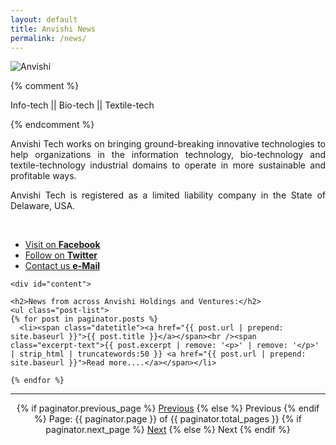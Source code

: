 ```yaml
---
layout: default
title: Anvishi News
permalink: /news/
---
```


<div class="home">

  <div id="container">
    <div id="navbar">
       <p class="left-img"><img src="https://cloud.githubusercontent.com/assets/9990518/8268300/cf05855e-174e-11e5-9591-30fab3ce101f.jpg" alt="Anvishi" /></p>
        {% comment %} <p><span class="occupation">Info-tech</span> || <span class="company">Bio-tech</span> || <span class="occupation">Textile-tech</span></p> {% endcomment %}
        <p align="justify">Anvishi Tech works on bringing ground-breaking innovative technologies to help organizations in the information technology, bio-technology and textile-technology industrial domains to operate in more sustainable and profitable ways.</p>
        <p align="justify">Anvishi Tech is registered as a limited liability company in the State of Delaware, USA.</p>
        <p>&nbsp;</p>
        <ul>
          <li><a href="http://facebook.com/anvishi">Visit on <strong>Facebook</strong></a></li>
          <li><a href="http://twitter.com/anvishi">Follow on <strong>Twitter</strong></a></li>
          <li><a href="mailto:contact@anvishi.com">Contact us <strong>e-Mail</strong></a></li>
        </ul>
    </div> 

    <div id="content">
    
    <h2>News from across Anvishi Holdings and Ventures:</h2>
    <ul class="post-list">
    {% for post in paginator.posts %}
      <li><span class="datetitle"><a href="{{ post.url | prepend: site.baseurl }}">{{ post.title }}</a></span><br /><span class="excerpt-text">{{ post.excerpt | remove: '<p>' | remove: '</p>' | strip_html | truncatewords:50 }} <a href="{{ post.url | prepend: site.baseurl }}">Read more....</a></span></li>
      
    {% endfor %}
  </ul>
  <hr />
  <div class="pagination" align="center">
  {% if paginator.previous_page %}
    <a href="{{ paginator.previous_page_path }}" class="previous">Previous</a>
  {% else %}
    <span class="previous">Previous</span>
  {% endif %}
  <span class="page_number ">Page: {{ paginator.page }} of {{ paginator.total_pages }}</span>
  {% if paginator.next_page %}
    <a href="{{ paginator.next_page_path }}" class="next">Next</a>
  {% else %}
    <span class="next ">Next</span>
  {% endif %}
</div>
</div>

  </div>
  

</div>

